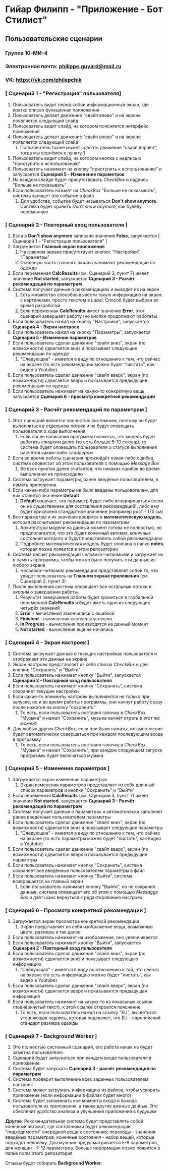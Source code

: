 # Гийар Филипп - "Приложение - Бот Стилист"

## Пользовательские сценарии

### Группа 10-МИ-4
### Электронная почта: philippe.guyard@mail.ru
### VK: https://vk.com/philepchik

### [ Сценарий 1 - "Регистрация" пользователя]

1. Пользователь видит перед собой информационный экран, где кратко описан функционал приложения
1. Пользователь делает движение "свайп влево" и на экране появляется следующий слайд
1. Пользователь видит слайд, на котором поясняется интерфейс приложения
1. Пользователь делает движение "свайп влево" и на экране появляется следующий слайд
    1. Пользователь также может сделать движение "свайп вправо", тогда мы вернёмся к пункту 1
1. Пользователь видит слайд, на котором кнопка с надписью "приступить к использованию"
1. Пользователь нажимает на кнопку "приступить к использованию" и запускается **Сценарий 5 - Изменение параметров**
1. На каждом слайде будет присутствовать *CheckBox* и надпись "Больше не показывать"
1. Если пользователь нажмёт на *CheckBox* "Больше не показывать", система запишет это событие в файл 
    1. Для удобства, событие будет называться **Don't show anymore**. Система будет хранить *Don't show anymore*, как булеву переменную
    
### [ Сценарий 2 - Повторный вход пользователя ]

1. Если в **Don't show anymore** записано значение **False**, запускается [ Сценарий 1 - "Регистрация пользователя" ]
1. Загружается **Главный экран приложения**
    1. На главном экране присутствуют кнопки: "Настройки", "Параметры"
    1. Основную часть главного экрана занимают рекомендации по одежде
1. Если переменная **CalcResults** (см. Сценарий 3, пункт 7) имеет значение **Not started**, запускается **Сценарий 3 - Расчёт рекомендаций по параметрам**
1. Система получает данные о рекомендациях и выводит их на экран
    1. Есть множество способов вывести такую информацию на экран: с картинками, просто текстом в *Label*. Способ будет выбран во время разработки
    1. Если переменная **CalcResults** имеет значение **Error**, этот сценарий завершает работу (но кнопки продолжают работать)
1. Если пользователь нажал на кнопку "Настройки", запускается **Сценарий 4 - Экран настроек**
1. Если пользователь нажал на кнопку "Параметры", запускается **Сценарий 5 - Изменение параметров**
1. Если пользователь сделал движение "свайп вниз", экран (по возможности) сдвигается вниз и показывает следующие рекомендации по одежде
    1. "Следующие" - имеется в виду по отношению к тем, что сейчас на экране (то есть рекомендации можно будет "листать", как видео в Youtube)
1. Если пользователь сделал движение "свайп вверх", экран (по возможности) сдвигается вверх и показывается предыдущие рекомендации по одежде 
1. Если пользователь нажимает на какую-то конкретную вещь, запускается **Сценарий 6 - просмотр конкретной рекомендации**

### [ Сценарий 3 - Расчёт рекомендаций по параметрам ]

1. Этот сценарий является полностью системным, поэтому он будет выполняться в *отдельном потоке* и не будут оповещать пользователя о ходе выполнения
    1. Если после написания прогрммы окажется, что модель будет работать *слишком долго* (то есть больше 5-10 секунд), то система будет оповещать пользователя о статусе выполнения расчётов каким-либо *слайдером* 
1. Если во время работы сценария произойдёт какая-либо ошибка, система оповестит об этом пользователя с помощью *Message Box*
    1. Во всех пунктах далее считается, что никаких ошибок во время выполнения не происходило
1. Система загружает параметры, ранее введёные пользователем, в память приложения
1. Если какие-либо параметры не были введены пользователем, для них ставится значение **Default**
    1. **Default** означает, что параметр будет либо игнорироваться (если он не существеннен для составления рекомендаций), либо ему будет присвоено стандартное значение (например рост - 175 см)
1. Все параметры и их значения вводятся в **математическую модель**, которая рассчитывает рекомендации по параметрам
    1. Архитектура модели на данный момент готова не полностью, но предполагается, что это будет конечный автомат, *конечные состояния* которого и будут представлять собой реконмендацию
    1. Подробнее математическая модель будет описана в папке **notes**, которая позже появится в этом репозитории
1. Система делает рекомендации *человеко-читаемыми* и загружает их в память программы, чтобы можно было получить эти данные из любого экрана
    1. *Человека-читаемая* рекомендация представляет собой то, что увидет пользователь на **Главном экране приложения** (см. Сценарий 2, пункт 3)
1. После выполнения система оповещает все остальные *потоки* и *экраны* о завершении работы.
    1. Результат завершения работы будет храниться в глобальной переменной **CalcResults** и будет иметь одно из следующих четырёх значений
    1. **Error** - вычисления закончились с ошибкой
    1. **Finished** - вычисления окончены успешно
    1. **In Progress** - вычисления производятся на данный момент
    1. **Not started** - вычисления ещё не начались

### [ Сценарий 4 - Экран настроек ]

1. Система загружает данные о текущих настройках пользователя и отображает эти данные на экране
1. Экран настроек представляет из себя список *CheckBox* и две кнопки: "Сохранить" и "Выйти"
1. Если пользователь нажимает кнопку "Выйти", запускается **Сценарий 2 - Повторный вход пользователя**
1. Если пользователь нажимает кнопку "Сохранить", система сохраняет текущие настройки
1. Если какие-то элементы настроек выполняются не только при запуске, но и во время работы программы, они начнут работу сразу после нажатия на кнопку "сохранить"
    1. То есть, если пользователь поставил галочку в *CheckBox* "Музыка" и нажал "Сохранить", музыка начнёт играть *в этот же момент*
1. Для любых других *CheckBox*, если они были нажаты, их выполнение будет автоматически совершаться при каждом последующим входе в программу
    1. То есть, если пользователь поставил галочку в *CheckBox* "Музыка" и нажал "Сохранить", при каждом следующем запуске программы будет включаться музыка

### [ Сценарий 5 - Изменение параметров ]

1. Загружается экран изменения параметров
    1. Экран изменения параметров представляет из себя длинный список параметров и кнопки "Сохранить" и "Выйти"
1. Если переменная **CalcResults** (см. Сценарий 3, пункт 7) имеет значение **Not started**, запускается **Сценарий 3 - Расчёт рекомендаций по параметрам**
1. Система получает данные о параметрах и автоматически заполняет ранее введённые пользователем параметры
1. Если пользователь сделал движение "свайп вниз", экран (по возможности) сдвигается вниз и показывает следующие параметры
    1. "Следующие" - имеется в виду по отношению к тем, что сейчас на экране (то есть параметры можно будет "листать", как видео в Youtube)
1. Если пользователь сделал движение "свайп вверх", экран (по возможности) сдвигается вверх и показывается предыдущие параметры
1. Если пользователь нажимает кнопку "Сохранить", система сохраняет все введённые пользователем параметры в файл
1. Если пользователь нажимает кнопку "Выйти", система возвращается на главный экран
    1. Если пользователь нажимает кнопку "Выйти", но не сохранил данные, система оповещает его об этом с помощью *Messagge Box* и даёт шанс вернуться к редактированию настроек
    

### [ Сценарий 6 - Просмотр конкретной рекомендации ]

1. Загружается экран просмотра конкретной рекомендации
    1. Экран представляет из себя изображение вещи, возможные цвета, размеры и так далее
1. Если пользователь нажимает на изображение, оно увеличивается
1. Если пользователь нажимает кнопку "Выйти", запускается **Сценарий 2 - Повторный вход пользователя**
1. Если пользователь сделал движение "свайп вниз", экран (по возможности) сдвигается вниз и показывает следующую информацию
    1. "Следующая" - имеется в виду по отношению к той, что сейчас на экране (то есть информацию можно будет "листать", как видео в Youtube)
1. Если пользователь сделал движение "свайп вверх", экран (по возможности) сдвигается вверх и показывается предыдущая информация 
1. Если пользователь нажимает на какую-то из локальных ссылок (подчёркнутый текст), к этой ссылке откроется пояснение
    1. То есть, если пользователь нажал на ссылку "EU", высветится уточняющая надпись, которая подскажет, что EU - европейский стандарт размера одежды 
    
### [ Сценарий 7 - Background Worker ]

1. Это полностью системный сценарий, его работа никак не будет заметна пользователю
1. Сценарий будет запускаться при каждом входе пользователя в приложение
1. Система будет запускать **Сценарий 3 - расчёт рекомендаций по параметрам**
1. Система проверит выполнение всех заданных пользователем настроек
1. Система может загружать информацию из файлов, чтобы ускорить приложение (если информации в файлах будет много)
1. Система будет запоминать все моменты входа и выхода пользователя из приложения, а также другие важные данные. Это обеспечит удобство анализа и улучшения приложения в будущем

**Другое**: Рекомендательная система будет представлять собой конечный автомат, где состояниями будут рекомендации "подходимости" очередной вещи к состоянию; переходы - значения введёных параметров; конечные состояния - набор вещей, которые подходят человеку.
Для мужчин предусматривается 5-8 параметров, для женщин - 7-12 параметров. Больше информации позже появится в папке *notes* этого репозитория

Отзывы будет собирать **Background Worker**. 
